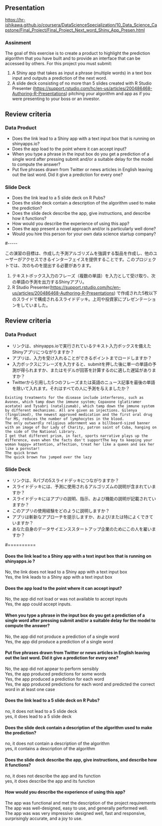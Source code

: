 ## Presentation

https://hr-ishikawa.github.io/coursera/DataScienceSpecialization/10_Data_Science_Capstone/Final_Project/Final_Project_Next_word_Shiny_App_Presen.html


### Assinment

The goal of this exercise is to create a product to highlight the prediction algorithm that you have built and to provide an interface that can be accessed by others. For this project you must submit:

1. A Shiny app that takes as input a phrase (multiple words) in a text box input and outputs a prediction of the next word.
2. A slide deck consisting of no more than 5 slides created with R Studio Presenter (https://support.rstudio.com/hc/en-us/articles/200486468-Authoring-R-Presentations) pitching your algorithm and app as if you were presenting to your boss or an investor.

## Review criteria

### Data Product

- Does the link lead to a Shiny app with a text input box that is running on shinyapps.io?
- Does the app load to the point where it can accept input?
- When you type a phrase in the input box do you get a prediction of a single word after pressing submit and/or a suitable delay for the model to compute the answer?
- Put five phrases drawn from Twitter or news articles in English leaving out the last word. Did it give a prediction for every one?

### Slide Deck

- Does the link lead to a 5 slide deck on R Pubs?
- Does the slide deck contain a description of the algorithm used to make the prediction?
- Does the slide deck describe the app, give instructions, and describe how it functions?
- How would you describe the experience of using this app?
- Does the app present a novel approach and/or is particularly well done?
- Would you hire this person for your own data science startup company?


#-----

この演習の目標は、作成した予測アルゴリズムを強調する製品を作成し、他のユーザーがアクセスできるインターフェイスを提供することです。このプロジェクトでは、次のものを提出する必要があります。

1. テキストボックス入力のフレーズ（複数の単語）を入力として受け取り、次の単語の予測を出力するShinyアプリ。
2. R Studio Presenter(https://support.rstudio.com/hc/en-us/articles/200486468-Authoring-R-Presentations) で作成された5枚以下のスライドで構成されるスライドデッキ。上司や投資家にプレゼンテーションをしていました。

## Review criteria

### Data Product

- リンクは、shinyapps.ioで実行されているテキスト入力ボックスを備えたShinyアプリにつながりますか？
- アプリは、入力を受け入れることができるポイントまでロードしますか？
- 入力ボックスにフレーズを入力すると、submitを押した後に単一の単語の予測が得られますか、またはモデルが回答を計算するのに適した遅延がありますか？
- Twitterから引用した5つのフレーズまたは英語のニュース記事を最後の単語を除いて入れます。それはすべての人に予測を与えましたか？  
```
Existing treatments for the disease include interferons, such as Avonex, which tamp down the immune system; Copaxone (glatiramer acetate) and Tysabri (natalizumab), which tamp down the immune system by different mechanisms. All are given as injections. Gilenya (fingolimod), the newest approved medication and the first oral drug for MS, reduces the number of lymphocytes in the blood.
The only outwardly religious adornment was a billboard-sized banner with an image of Our Lady of Charity, patron saint of Cuba, hanging on the side of the National Library.  
I get that different prism, in fact, sports narrative plays up the difference, even when the facts don't supportThe key to keeping your woman happy= attention, affection, treat her like a queen and sex her like a pornstar!
The quick brown
The quick brown fox jumped over the lazy
```
### Slide Deck

- リンクは、Rパブの5スライドデッキにつながりますか？
- スライドデッキには、予測に使用されるアルゴリズムの説明が含まれていますか？
- スライドデッキにはアプリの説明、指示、および機能の説明が記載されていますか？
- このアプリの使用経験をどのように説明しますか？
- アプリは斬新なアプローチを提示しますか、および/または特によくできていますか？
- あなた自身のデータサイエンススタートアップ企業のためにこの人を雇いますか？

#==========

#### Does the link lead to a Shiny app with a text input box that is running on shinyapps.io ?
No, the link does not lead to a Shiny app with a text input box  
Yes, the link leads to a Shiny app with a text input box  

#### Does the app load to the point where it can accept input?
No, the app did not load or was not available to accept inputs  
Yes, the app could accept inputs.  

#### When you type a phrase in the input box do you get a prediction of a single word after pressing submit and/or a suitable delay for the model to compute the answer?
No, the app did not produce a prediction of a single word  
Yes, the app did produce a prediction of a single word  

####  Put five phrases drawn from Twitter or news articles in English leaving out the last word. Did it give a prediction for every one?
No, the app did not appear to perform sensibly  
Yes, the app produced predictions for some words    
Yes, the app produced a prediction for each word  
Yes, the app produced predictions for each word and predicted the correct word in at least one case  

####  Does the link lead to a 5 slide deck on R Pubs?
no, it does not lead to a 5 slide deck  
yes, it does lead to a 5 slide deck  

#### Does the slide deck contain a description of the algorithm used to make the prediction?
no, it does not contain a description of the algorithm  
yes, it contains a description of the algorithm  

#### Does the slide deck describe the app, give instructions, and describe how it functions?
no, it does not describe the app and its function  
yes, it does describe the app and its function  

#### How would you describe the experience of using this app?
The app was functional and met the description of the project requirements  
The app was well-designed, easy to use, and generally performed well.  
The app was was very impressive: designed well, fast and responsive, surprisingly accurate, and a joy to use.  
